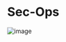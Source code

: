 # Sec-Ops

![image](https://user-images.githubusercontent.com/114626248/234376745-22748026-8b07-462f-aed1-30df415bbf4b.png)

